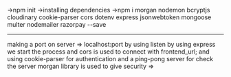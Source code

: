 ->npm init
->installing dependencies 
->npm i morgan nodemon bcryptjs cloudinary cookie-parser cors dotenv express jsonwebtoken mongoose multer nodemailer razorpay --save
***
making a port on server => localhost:port by using listen
by using express we start the process
and cors is used to connect with frontend_url;
and using cookie-parser for authentication
and a ping-pong server for check the server
morgan library is used to give security =>
